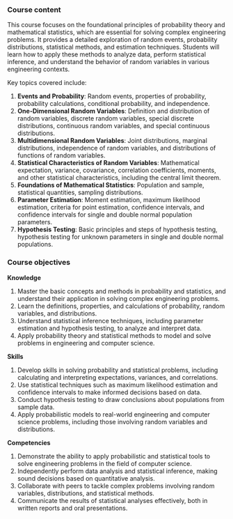 ### **Course content**

This course focuses on the foundational principles of probability theory and mathematical statistics, which are essential for solving complex engineering problems. It provides a detailed exploration of random events, probability distributions, statistical methods, and estimation techniques. Students will learn how to apply these methods to analyze data, perform statistical inference, and understand the behavior of random variables in various engineering contexts.

Key topics covered include:

1. **Events and Probability**: Random events, properties of probability, probability calculations, conditional probability, and independence.
2. **One-Dimensional Random Variables**: Definition and distribution of random variables, discrete random variables, special discrete distributions, continuous random variables, and special continuous distributions.
3. **Multidimensional Random Variables**: Joint distributions, marginal distributions, independence of random variables, and distributions of functions of random variables.
4. **Statistical Characteristics of Random Variables**: Mathematical expectation, variance, covariance, correlation coefficients, moments, and other statistical characteristics, including the central limit theorem.
5. **Foundations of Mathematical Statistics**: Population and sample, statistical quantities, sampling distributions.
6. **Parameter Estimation**: Moment estimation, maximum likelihood estimation, criteria for point estimation, confidence intervals, and confidence intervals for single and double normal population parameters.
7. **Hypothesis Testing**: Basic principles and steps of hypothesis testing, hypothesis testing for unknown parameters in single and double normal populations.

### **Course objectives**

**Knowledge**

1. Master the basic concepts and methods in probability and statistics, and understand their application in solving complex engineering problems.
2. Learn the definitions, properties, and calculations of probability, random variables, and distributions.
3. Understand statistical inference techniques, including parameter estimation and hypothesis testing, to analyze and interpret data.
4. Apply probability theory and statistical methods to model and solve problems in engineering and computer science.

**Skills**

1. Develop skills in solving probability and statistical problems, including calculating and interpreting expectations, variances, and correlations.
2. Use statistical techniques such as maximum likelihood estimation and confidence intervals to make informed decisions based on data.
3. Conduct hypothesis testing to draw conclusions about populations from sample data.
4. Apply probabilistic models to real-world engineering and computer science problems, including those involving random variables and distributions.

**Competencies**

1. Demonstrate the ability to apply probabilistic and statistical tools to solve engineering problems in the field of computer science.
2. Independently perform data analysis and statistical inference, making sound decisions based on quantitative analysis.
3. Collaborate with peers to tackle complex problems involving random variables, distributions, and statistical methods.
4. Communicate the results of statistical analyses effectively, both in written reports and oral presentations.